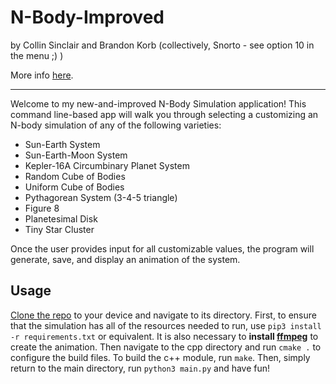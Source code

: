 # N-Body-Improved

by Collin Sinclair and Brandon Korb (collectively, Snorto - see option 10 in the menu ;) )

More info [here](https://collinsinclair.github.io/N-Body-Improved).

----------
Welcome to my new-and-improved N-Body Simulation application! This command line-based app will walk you through selecting a customizing an N-body simulation of any of the following varieties:
- Sun-Earth System
- Sun-Earth-Moon System
- Kepler-16A Circumbinary Planet System
- Random Cube of Bodies
- Uniform Cube of Bodies
- Pythagorean System (3-4-5 triangle)
- Figure 8
- Planetesimal Disk
- Tiny Star Cluster

Once the user provides input for all customizable values, the program will generate, save, and display an animation of the system.

## Usage
[Clone the repo](https://docs.github.com/en/repositories/creating-and-managing-repositories/cloning-a-repository) to your device and navigate to its directory. First, to ensure that the simulation has all of the resources needed to run, use `pip3 install -r requirements.txt` or equivalent. It is also necessary to **install [ffmpeg](https://www.ffmpeg.org/download.html)** to create the animation. Then navigate to the cpp directory and run `cmake .` to configure the build files.  To build the c++ module, run `make`.  Then, simply return to the main directory, run `python3 main.py` and have fun!
